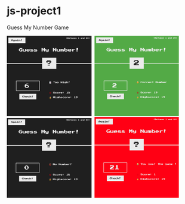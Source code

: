# js-project1
 Guess My Number Game

 <a href="#"><img alt="guess" src="/screens/guess.png" style="max-width: 45% !important;"></a>&nbsp; 
 <a href="#"><img alt="success" src="/screens/success.png" style="max-width: 45% !important;"></a>&nbsp; 
 <a href="#"><img alt="no-number" src="/screens/no-number.png" style="max-width: 45% !important;"></a>&nbsp; 
 <a href="#"><img alt="lost" src="/screens/lost.png" style="max-width: 45% !important;"></a>&nbsp; 

